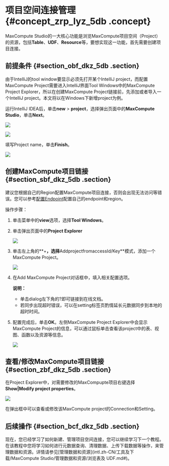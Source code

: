 # 项目空间连接管理 {#concept_zrp_lyz_5db .concept}

MaxCompute Studio的一大核心功能是浏览MaxCompute项目空间（Project）的资源，包括**Table**、**UDF**、**Resource**等，要想实现这一功能，首先需要创建项目连接。

## 前提条件 {#section_obf_dkz_5db .section}

由于IntelliJ的tool window要显示必须先打开某个IntelliJ project，而配置MaxCompute Project需要进入IntelliJ界面Tool Windows中的MaxCompute Project Explorer，所以在创建MaxCompute Project链接前，先添加或者导入一个IntelliJ project。本文将以在Windows下新增project为例。

运行IntelliJ IDEA后，单击**new** \> **project**，选择弹出页面中的**MaxCompute Studio**，单击**Next**。

![](http://static-aliyun-doc.oss-cn-hangzhou.aliyuncs.com/assets/img/12119/15440927061596_zh-CN.png)

![](http://static-aliyun-doc.oss-cn-hangzhou.aliyuncs.com/assets/img/12119/15440927071597_zh-CN.png)

填写Project name，单击**Finish**。

![](http://static-aliyun-doc.oss-cn-hangzhou.aliyuncs.com/assets/img/12119/15440927071598_zh-CN.png)

## 创建MaxCompute项目链接 {#section_sbf_dkz_5db .section}

建议您根据自己的Region配置MaxCompute项目连接，否则会出现无法访问等错误。您可以参考[配置Endpoint](../../../../intl.zh-CN/准备工作/配置Endpoint.md#)配置自己的endpoint和region。

操作步骤：

1.  单击菜单中的**view**选项，选择**Tool Windows**。
2.  单击弹出页面中的**Project Explorer**

    ![](http://static-aliyun-doc.oss-cn-hangzhou.aliyuncs.com/assets/img/12119/15440927081599_zh-CN.png)

3.  单击左上角的**+**，选择**AddprojectfromaccessId/Key**模式，添加一个MaxCompute Project。

    ![](http://static-aliyun-doc.oss-cn-hangzhou.aliyuncs.com/assets/img/12119/15440927081600_zh-CN.png)

4.  在Add MaxCompute Project对话框中，填入相关配置选项。

    **说明：** 

    -   单击dialog左下角的?即可链接到在线文档。
    -   若同步出现超时错误，可以在setting标签页酌情延长元数据同步到本地的超时时间。
5.  配置完成后，单击**OK**。左侧MaxCompute Project Explorer中会显示MaxCompute Project的信息，可以通过鼠标单击查看该project中的表、视图、函数以及资源等信息。

    ![](http://static-aliyun-doc.oss-cn-hangzhou.aliyuncs.com/assets/img/12119/15440927081602_zh-CN.png)


## 查看/修改MaxCompute项目链接 {#section_zbf_dkz_5db .section}

在Project Explorer中，对需要修改的MaxCompupte项目右键选择**Show|Modify project properties**。

![](http://static-aliyun-doc.oss-cn-hangzhou.aliyuncs.com/assets/img/12119/15440927081603_zh-CN.png)

在弹出框中可以查看或修改该MaxCompute project的Connection和Setting。

## 后续操作 {#section_bcf_dkz_5db .section}

现在，您已经学习了如何新建、管理项目空间连接，您可以继续学习下一个教程。在该教程中您将学习如何进行元数据查询、清理数据、上传下载数据等操作，来管理数据和资源。详情请参见[管理数据和资源](intl.zh-CN/工具及下载/MaxCompute Studio/管理数据和资源/浏览表及 UDF.md#)。

